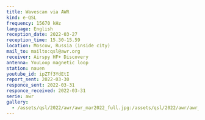 ```yaml
---
title: Wavescan via AWR
kind: e-QSL
frequency: 15670 kHz
language: English
reception_date: 2022-03-27
reception_time: 15.30-15.59
location: Moscow, Russia (inside city)
mail_to: mailto:qsl@awr.org
receiver: Airspy HF+ Discovery
antenna: YouLoop magnetic loop
station: nauen
youtube_id: ipZTf3YdEtI
report_sent: 2022-03-30
responce_sent: 2022-03-31
responce_received: 2022-03-31
serie: awr
gallery:
  - /assets/qsl/2022/awr/awr_mar2022_full.jpg:/assets/qsl/2022/awr/awr_mar2022_small.jpg
---
```

